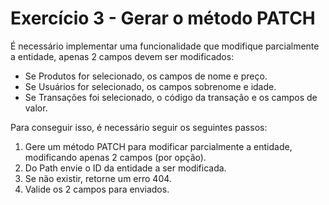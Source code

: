 # Exercício 3 - Gerar o método PATCH

É necessário implementar uma funcionalidade que modifique parcialmente a
entidade, apenas 2 campos devem ser modificados:

- Se Produtos for selecionado, os campos de nome e preço.
- Se Usuários for selecionado, os campos sobrenome e idade.
- Se Transações foi selecionado, o código da transação e os campos de valor.

Para conseguir isso, é necessário seguir os seguintes passos:

1. Gere um método PATCH para modificar parcialmente a entidade, modificando
apenas
2 campos (por opção).
2. Do Path envie o ID da entidade a ser modificada.
3. Se não existir, retorne um erro 404.
4. Valide os 2 campos para enviados.